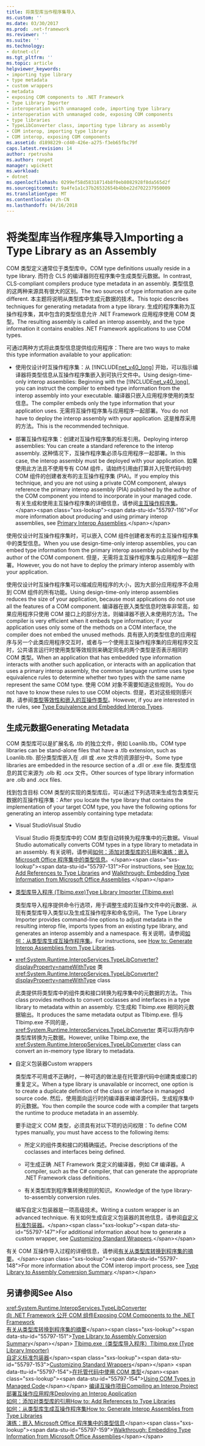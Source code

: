 ```yaml
---
title: 将类型库当作程序集导入
ms.custom: ''
ms.date: 03/30/2017
ms.prod: .net-framework
ms.reviewer: ''
ms.suite: ''
ms.technology:
- dotnet-clr
ms.tgt_pltfrm: ''
ms.topic: article
helpviewer_keywords:
- importing type library
- type metadata
- custom wrappers
- metadata
- exposing COM components to .NET Framework
- Type Library Importer
- interoperation with unmanaged code, importing type library
- interoperation with unmanaged code, exposing COM components
- type libraries
- TypeLibConverter class, importing type library as assembly
- COM interop, importing type library
- COM interop, exposing COM components
ms.assetid: d1898229-cd40-426e-a275-f3eb65fbc79f
caps.latest.revision: 14
author: rpetrusha
ms.author: ronpet
manager: wpickett
ms.workload:
- dotnet
ms.openlocfilehash: 0299ef58d58318714b8f0eb8082928f8da565d2f
ms.sourcegitcommit: 9a4fe1a1c37b26532654b4bbe22d702237950009
ms.translationtype: MT
ms.contentlocale: zh-CN
ms.lasthandoff: 04/16/2018
---
```

# <a name="importing-a-type-library-as-an-assembly"></a><span data-ttu-id="55797-102">将类型库当作程序集导入</span><span class="sxs-lookup"><span data-stu-id="55797-102">Importing a Type Library as an Assembly</span></span>
<span data-ttu-id="55797-103">COM 类型定义通常位于类型库中。</span><span class="sxs-lookup"><span data-stu-id="55797-103">COM type definitions usually reside in a type library.</span></span> <span data-ttu-id="55797-104">而符合 CLS 的编译器则在程序集中生成类型元数据。</span><span class="sxs-lookup"><span data-stu-id="55797-104">In contrast, CLS-compliant compilers produce type metadata in an assembly.</span></span> <span data-ttu-id="55797-105">类型信息的这两种来源具有很大的区别。</span><span class="sxs-lookup"><span data-stu-id="55797-105">The two sources of type information are quite different.</span></span> <span data-ttu-id="55797-106">本主题将说明从类型库中生成元数据的技术。</span><span class="sxs-lookup"><span data-stu-id="55797-106">This topic describes techniques for generating metadata from a type library.</span></span> <span data-ttu-id="55797-107">生成的程序集称为互操作程序集，其中包含的类型信息允许 .NET Framework 应用程序使用 COM 类型。</span><span class="sxs-lookup"><span data-stu-id="55797-107">The resulting assembly is called an interop assembly, and the type information it contains enables .NET Framework applications to use COM types.</span></span>  
  
 <span data-ttu-id="55797-108">可通过两种方式将此类型信息提供给应用程序：</span><span class="sxs-lookup"><span data-stu-id="55797-108">There are two ways to make this type information available to your application:</span></span>  
  
-   <span data-ttu-id="55797-109">使用仅设计时互操作程序集：从 [!INCLUDE[net_v40_long](../../../includes/net-v40-long-md.md)] 开始，可以指示编译器将类型信息从互操作程序集嵌入到可执行文件中。</span><span class="sxs-lookup"><span data-stu-id="55797-109">Using design-time-only interop assemblies: Beginning with the [!INCLUDE[net_v40_long](../../../includes/net-v40-long-md.md)], you can instruct the compiler to embed type information from the interop assembly into your executable.</span></span> <span data-ttu-id="55797-110">编译器只嵌入应用程序使用的类型信息。</span><span class="sxs-lookup"><span data-stu-id="55797-110">The compiler embeds only the type information that your application uses.</span></span> <span data-ttu-id="55797-111">无需将互操作程序集与应用程序一起部署。</span><span class="sxs-lookup"><span data-stu-id="55797-111">You do not have to deploy the interop assembly with your application.</span></span> <span data-ttu-id="55797-112">这是推荐采用的方法。</span><span class="sxs-lookup"><span data-stu-id="55797-112">This is the recommended technique.</span></span>  
  
-   <span data-ttu-id="55797-113">部署互操作程序集：创建对互操作程序集的标准引用。</span><span class="sxs-lookup"><span data-stu-id="55797-113">Deploying interop assemblies: You can create a standard reference to the interop assembly.</span></span> <span data-ttu-id="55797-114">这种情况下，互操作程序集必须与应用程序一起部署。</span><span class="sxs-lookup"><span data-stu-id="55797-114">In this case, the interop assembly must be deployed with your application.</span></span> <span data-ttu-id="55797-115">如果使用此方法且不使用专有 COM 组件，请始终引用由打算并入托管代码中的 COM 组件的创建者发布的主互操作程序集 (PIA)。</span><span class="sxs-lookup"><span data-stu-id="55797-115">If you employ this technique, and you are not using a private COM component, always reference the primary interop assembly (PIA) published by the author of the COM component you intend to incorporate in your managed code.</span></span> <span data-ttu-id="55797-116">有关生成和使用主互操作程序集的详细信息，请参阅[主互操作程序集](https://msdn.microsoft.com/library/b977a8be-59a0-40a0-a806-b11ffba5c080(v=vs.100))。</span><span class="sxs-lookup"><span data-stu-id="55797-116">For more information about producing and using primary interop assemblies, see [Primary Interop Assemblies](https://msdn.microsoft.com/library/b977a8be-59a0-40a0-a806-b11ffba5c080(v=vs.100)).</span></span>  
  
 <span data-ttu-id="55797-117">使用仅设计时互操作程序集时，可以嵌入 COM 组件创建者发布的主互操作程序集中的类型信息。</span><span class="sxs-lookup"><span data-stu-id="55797-117">When you use design-time-only interop assemblies, you can embed type information from the primary interop assembly published by the author of the COM component.</span></span> <span data-ttu-id="55797-118">但是，无需将主互操作程序集与应用程序一起部署。</span><span class="sxs-lookup"><span data-stu-id="55797-118">However, you do not have to deploy the primary interop assembly with your application.</span></span>  
  
 <span data-ttu-id="55797-119">使用仅设计时互操作程序集可以缩减应用程序的大小，因为大部分应用程序不会用到 COM 组件的所有功能。</span><span class="sxs-lookup"><span data-stu-id="55797-119">Using design-time-only interop assemblies reduces the size of your application, because most applications do not use all the features of a COM component.</span></span> <span data-ttu-id="55797-120">编译器在嵌入类型信息时效率非常高，如果应用程序只使用 COM 接口上的部分方法，则编译器不嵌入未使用的方法。</span><span class="sxs-lookup"><span data-stu-id="55797-120">The compiler is very efficient when it embeds type information; if your application uses only some of the methods on a COM interface, the compiler does not embed the unused methods.</span></span> <span data-ttu-id="55797-121">具有嵌入的类型信息的应用程序与另一个此类应用程序交互时，或者与一个使用主互操作程序集的应用程序交互时，公共语言运行时使用类型等效规则来确定同名的两个类型是否表示相同的 COM 类型。</span><span class="sxs-lookup"><span data-stu-id="55797-121">When an application that has embedded type information interacts with another such application, or interacts with an application that uses a primary interop assembly, the common language runtime uses type equivalence rules to determine whether two types with the same name represent the same COM type.</span></span> <span data-ttu-id="55797-122">使用 COM 对象不需要知道这些规则。</span><span class="sxs-lookup"><span data-stu-id="55797-122">You do not have to know these rules to use COM objects.</span></span> <span data-ttu-id="55797-123">但是，若对这些规则感兴趣，请参阅[类型等效性和嵌入的互操作类型](../../../docs/framework/interop/type-equivalence-and-embedded-interop-types.md)。</span><span class="sxs-lookup"><span data-stu-id="55797-123">However, if you are interested in the rules, see [Type Equivalence and Embedded Interop Types](../../../docs/framework/interop/type-equivalence-and-embedded-interop-types.md).</span></span>  
  
## <a name="generating-metadata"></a><span data-ttu-id="55797-124">生成元数据</span><span class="sxs-lookup"><span data-stu-id="55797-124">Generating Metadata</span></span>  
 <span data-ttu-id="55797-125">COM 类型库可以是扩展名名 .tlb 的独立文件，例如 Loanlib.tlb。</span><span class="sxs-lookup"><span data-stu-id="55797-125">COM type libraries can be stand-alone files that have a .tlb extension, such as Loanlib.tlb.</span></span> <span data-ttu-id="55797-126">部分类型库嵌入在 .dll 或 .exe 文件的资源部分中。</span><span class="sxs-lookup"><span data-stu-id="55797-126">Some type libraries are embedded in the resource section of a .dll or .exe file.</span></span> <span data-ttu-id="55797-127">类型库信息的其它来源为 .olb 和 .ocx 文件。</span><span class="sxs-lookup"><span data-stu-id="55797-127">Other sources of type library information are .olb and .ocx files.</span></span>  
  
 <span data-ttu-id="55797-128">找到包含目标 COM 类型的实现的类型库后，可以通过下列选项来生成包含类型元数据的互操作程序集：</span><span class="sxs-lookup"><span data-stu-id="55797-128">After you locate the type library that contains the implementation of your target COM type, you have the following options for generating an interop assembly containing type metadata:</span></span>  
  
-   <span data-ttu-id="55797-129">Visual Studio</span><span class="sxs-lookup"><span data-stu-id="55797-129">Visual Studio</span></span>  
  
     <span data-ttu-id="55797-130">Visual Studio 将类型库中的 COM 类型自动转换为程序集中的元数据。</span><span class="sxs-lookup"><span data-stu-id="55797-130">Visual Studio automatically converts COM types in a type library to metadata in an assembly.</span></span> <span data-ttu-id="55797-131">有关说明，请参阅[如何：添加对类型库的引用](../../../docs/framework/interop/how-to-add-references-to-type-libraries.md)和[演练：嵌入 Microsoft Office 程序集中的类型信息](https://msdn.microsoft.com/library/85b55e05-bc5e-4665-b6ae-e1ada9299fd3(v=vs.100))。</span><span class="sxs-lookup"><span data-stu-id="55797-131">For instructions, see [How to: Add References to Type Libraries](../../../docs/framework/interop/how-to-add-references-to-type-libraries.md) and [Walkthrough: Embedding Type Information from Microsoft Office Assemblies](https://msdn.microsoft.com/library/85b55e05-bc5e-4665-b6ae-e1ada9299fd3(v=vs.100)).</span></span>  
  
-   [<span data-ttu-id="55797-132">类型库导入程序 (Tlbimp.exe)</span><span class="sxs-lookup"><span data-stu-id="55797-132">Type Library Importer (Tlbimp.exe)</span></span>](../../../docs/framework/tools/tlbimp-exe-type-library-importer.md)  
  
     <span data-ttu-id="55797-133">类型库导入程序提供命令行选项，用于调整生成的互操作文件中的元数据、从现有类型库导入类型以及生成互操作程序和命名空间。</span><span class="sxs-lookup"><span data-stu-id="55797-133">The Type Library Importer provides command-line options to adjust metadata in the resulting interop file, imports types from an existing type library, and generates an interop assembly and a namespace.</span></span> <span data-ttu-id="55797-134">有关说明，请参阅[如何：从类型库生成互操作程序集](../../../docs/framework/interop/how-to-generate-interop-assemblies-from-type-libraries.md)。</span><span class="sxs-lookup"><span data-stu-id="55797-134">For instructions, see [How to: Generate Interop Assemblies from Type Libraries](../../../docs/framework/interop/how-to-generate-interop-assemblies-from-type-libraries.md).</span></span>  
  
-   <span data-ttu-id="55797-135"><xref:System.Runtime.InteropServices.TypeLibConverter?displayProperty=nameWithType> 类</span><span class="sxs-lookup"><span data-stu-id="55797-135"><xref:System.Runtime.InteropServices.TypeLibConverter?displayProperty=nameWithType> class</span></span>  
  
     <span data-ttu-id="55797-136">此类提供将类型库中的组件类和接口转换为程序集中的元数据的方法。</span><span class="sxs-lookup"><span data-stu-id="55797-136">This class provides methods to convert coclasses and interfaces in a type library to metadata within an assembly.</span></span> <span data-ttu-id="55797-137">它生成和 Tlbimp.exe 相同的元数据输出。</span><span class="sxs-lookup"><span data-stu-id="55797-137">It produces the same metadata output as Tlbimp.exe.</span></span> <span data-ttu-id="55797-138">但与 Tlbimp.exe 不同的是，<xref:System.Runtime.InteropServices.TypeLibConverter> 类可以将内存中类型库转换为元数据。</span><span class="sxs-lookup"><span data-stu-id="55797-138">However, unlike Tlbimp.exe, the <xref:System.Runtime.InteropServices.TypeLibConverter> class can convert an in-memory type library to metadata.</span></span>  
  
-   <span data-ttu-id="55797-139">自定义包装器</span><span class="sxs-lookup"><span data-stu-id="55797-139">Custom wrappers</span></span>  
  
     <span data-ttu-id="55797-140">类型库不可用或不正确时，一种可选的做法是在托管源代码中创建类或接口的重复定义。</span><span class="sxs-lookup"><span data-stu-id="55797-140">When a type library is unavailable or incorrect, one option is to create a duplicate definition of the class or interface in managed source code.</span></span> <span data-ttu-id="55797-141">然后，使用面向运行时的编译器来编译源代码，生成程序集中的元数据。</span><span class="sxs-lookup"><span data-stu-id="55797-141">You then compile the source code with a compiler that targets the runtime to produce metadata in an assembly.</span></span>  
  
     <span data-ttu-id="55797-142">要手动定义 COM 类型，必须具有对以下项的访问权限：</span><span class="sxs-lookup"><span data-stu-id="55797-142">To define COM types manually, you must have access to the following items:</span></span>  
  
    -   <span data-ttu-id="55797-143">所定义的组件类和接口的精确描述。</span><span class="sxs-lookup"><span data-stu-id="55797-143">Precise descriptions of the coclasses and interfaces being defined.</span></span>  
  
    -   <span data-ttu-id="55797-144">可生成正确 .NET Framework 类定义的编译器，例如 C# 编译器。</span><span class="sxs-lookup"><span data-stu-id="55797-144">A compiler, such as the C# compiler, that can generate the appropriate .NET Framework class definitions.</span></span>  
  
    -   <span data-ttu-id="55797-145">有关类型库到程序集转换规则的知识。</span><span class="sxs-lookup"><span data-stu-id="55797-145">Knowledge of the type library-to-assembly conversion rules.</span></span>  
  
     <span data-ttu-id="55797-146">编写自定义包装器是一项高级技术。</span><span class="sxs-lookup"><span data-stu-id="55797-146">Writing a custom wrapper is an advanced technique.</span></span> <span data-ttu-id="55797-147">有关如何生成自定义包装器的其他信息，请参阅[自定义标准包装器](https://msdn.microsoft.com/library/c40d089b-6a3c-41b5-a20d-d760c215e49d(v=vs.100))。</span><span class="sxs-lookup"><span data-stu-id="55797-147">For additional information about how to generate a custom wrapper, see [Customizing Standard Wrappers](https://msdn.microsoft.com/library/c40d089b-6a3c-41b5-a20d-d760c215e49d(v=vs.100)).</span></span>  
  
 <span data-ttu-id="55797-148">有关 COM 互操作导入过程的详细信息，请参阅[有关从类型库转换到程序集的摘要](https://msdn.microsoft.com/library/bf3f90c5-4770-4ab8-895c-3ba1055cc958(v=vs.100))。</span><span class="sxs-lookup"><span data-stu-id="55797-148">For more information about the COM interop import process, see [Type Library to Assembly Conversion Summary](https://msdn.microsoft.com/library/bf3f90c5-4770-4ab8-895c-3ba1055cc958(v=vs.100)).</span></span>  
  
## <a name="see-also"></a><span data-ttu-id="55797-149">另请参阅</span><span class="sxs-lookup"><span data-stu-id="55797-149">See Also</span></span>  
 <xref:System.Runtime.InteropServices.TypeLibConverter>  
 [<span data-ttu-id="55797-150">向 .NET Framework 公开 COM 组件</span><span class="sxs-lookup"><span data-stu-id="55797-150">Exposing COM Components to the .NET Framework</span></span>](../../../docs/framework/interop/exposing-com-components.md)  
 <span data-ttu-id="55797-151">[有关从类型库转换到程序集的摘要](https://msdn.microsoft.com/library/bf3f90c5-4770-4ab8-895c-3ba1055cc958(v=vs.100))</span><span class="sxs-lookup"><span data-stu-id="55797-151">[Type Library to Assembly Conversion Summary](https://msdn.microsoft.com/library/bf3f90c5-4770-4ab8-895c-3ba1055cc958(v=vs.100))</span></span>  
 [<span data-ttu-id="55797-152">Tlbimp.exe（类型库导入程序）</span><span class="sxs-lookup"><span data-stu-id="55797-152">Tlbimp.exe (Type Library Importer)</span></span>](../../../docs/framework/tools/tlbimp-exe-type-library-importer.md)  
 <span data-ttu-id="55797-153">[自定义标准包装器](https://msdn.microsoft.com/library/c40d089b-6a3c-41b5-a20d-d760c215e49d(v=vs.100))</span><span class="sxs-lookup"><span data-stu-id="55797-153">[Customizing Standard Wrappers](https://msdn.microsoft.com/library/c40d089b-6a3c-41b5-a20d-d760c215e49d(v=vs.100))</span></span>  
 <span data-ttu-id="55797-154">[在托管代码中使用 COM 类型](https://msdn.microsoft.com/library/1a95a8ca-c8b8-4464-90b0-5ee1a1135b66(v=vs.100))</span><span class="sxs-lookup"><span data-stu-id="55797-154">[Using COM Types in Managed Code](https://msdn.microsoft.com/library/1a95a8ca-c8b8-4464-90b0-5ee1a1135b66(v=vs.100))</span></span>  
 [<span data-ttu-id="55797-155">编译互操作项目</span><span class="sxs-lookup"><span data-stu-id="55797-155">Compiling an Interop Project</span></span>](../../../docs/framework/interop/compiling-an-interop-project.md)  
 [<span data-ttu-id="55797-156">部署互操作应用程序</span><span class="sxs-lookup"><span data-stu-id="55797-156">Deploying an Interop Application</span></span>](../../../docs/framework/interop/deploying-an-interop-application.md)  
 [<span data-ttu-id="55797-157">如何：添加对类型库的引用</span><span class="sxs-lookup"><span data-stu-id="55797-157">How to: Add References to Type Libraries</span></span>](../../../docs/framework/interop/how-to-add-references-to-type-libraries.md)  
 [<span data-ttu-id="55797-158">如何：从类型库生成互操作程序集</span><span class="sxs-lookup"><span data-stu-id="55797-158">How to: Generate Interop Assemblies from Type Libraries</span></span>](../../../docs/framework/interop/how-to-generate-interop-assemblies-from-type-libraries.md)  
 <span data-ttu-id="55797-159">[演练：嵌入 Microsoft Office 程序集中的类型信息](https://msdn.microsoft.com/library/85b55e05-bc5e-4665-b6ae-e1ada9299fd3(v=vs.100))</span><span class="sxs-lookup"><span data-stu-id="55797-159">[Walkthrough: Embedding Type Information from Microsoft Office Assemblies](https://msdn.microsoft.com/library/85b55e05-bc5e-4665-b6ae-e1ada9299fd3(v=vs.100))</span></span>

